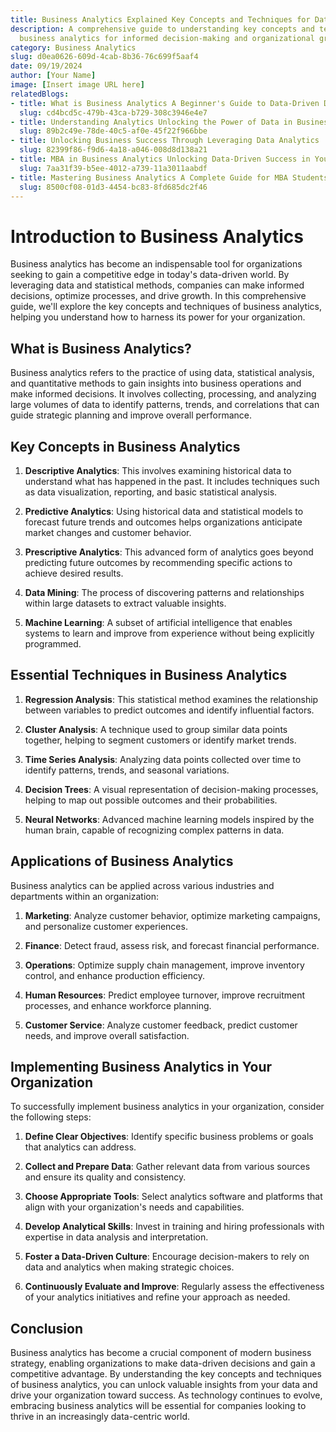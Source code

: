 ```yaml
---
title: Business Analytics Explained Key Concepts and Techniques for Data-Driven Success
description: A comprehensive guide to understanding key concepts and techniques of
  business analytics for informed decision-making and organizational growth
category: Business Analytics
slug: d0ea0626-609d-4cab-8b36-76c699f5aaf4
date: 09/19/2024
author: [Your Name]
image: [Insert image URL here]
relatedBlogs:
- title: What is Business Analytics A Beginner's Guide to Data-Driven Decision Making
  slug: cd4bcd5c-479b-43ca-b729-308c3946e4e7
- title: Understanding Analytics Unlocking the Power of Data in Business
  slug: 89b2c49e-78de-40c5-af0e-45f22f966bbe
- title: Unlocking Business Success Through Leveraging Data Analytics
  slug: 82399f86-f9d6-4a18-a046-008d8d138a21
- title: MBA in Business Analytics Unlocking Data-Driven Success in Your Career
  slug: 7aa31f39-b5ee-4012-a739-11a3011aabdf
- title: Mastering Business Analytics A Complete Guide for MBA Students
  slug: 8500cf08-01d3-4454-bc83-8fd685dc2f46
---
```


# Introduction to Business Analytics

Business analytics has become an indispensable tool for organizations seeking to gain a competitive edge in today's data-driven world. By leveraging data and statistical methods, companies can make informed decisions, optimize processes, and drive growth. In this comprehensive guide, we'll explore the key concepts and techniques of business analytics, helping you understand how to harness its power for your organization.

## What is Business Analytics?

Business analytics refers to the practice of using data, statistical analysis, and quantitative methods to gain insights into business operations and make informed decisions. It involves collecting, processing, and analyzing large volumes of data to identify patterns, trends, and correlations that can guide strategic planning and improve overall performance.

## Key Concepts in Business Analytics

1. **Descriptive Analytics**: This involves examining historical data to understand what has happened in the past. It includes techniques such as data visualization, reporting, and basic statistical analysis.

2. **Predictive Analytics**: Using historical data and statistical models to forecast future trends and outcomes helps organizations anticipate market changes and customer behavior.

3. **Prescriptive Analytics**: This advanced form of analytics goes beyond predicting future outcomes by recommending specific actions to achieve desired results.

4. **Data Mining**: The process of discovering patterns and relationships within large datasets to extract valuable insights.

5. **Machine Learning**: A subset of artificial intelligence that enables systems to learn and improve from experience without being explicitly programmed.

## Essential Techniques in Business Analytics

1. **Regression Analysis**: This statistical method examines the relationship between variables to predict outcomes and identify influential factors.

2. **Cluster Analysis**: A technique used to group similar data points together, helping to segment customers or identify market trends.

3. **Time Series Analysis**: Analyzing data points collected over time to identify patterns, trends, and seasonal variations.

4. **Decision Trees**: A visual representation of decision-making processes, helping to map out possible outcomes and their probabilities.

5. **Neural Networks**: Advanced machine learning models inspired by the human brain, capable of recognizing complex patterns in data.

## Applications of Business Analytics

Business analytics can be applied across various industries and departments within an organization:

1. **Marketing**: Analyze customer behavior, optimize marketing campaigns, and personalize customer experiences.

2. **Finance**: Detect fraud, assess risk, and forecast financial performance.

3. **Operations**: Optimize supply chain management, improve inventory control, and enhance production efficiency.

4. **Human Resources**: Predict employee turnover, improve recruitment processes, and enhance workforce planning.

5. **Customer Service**: Analyze customer feedback, predict customer needs, and improve overall satisfaction.

## Implementing Business Analytics in Your Organization

To successfully implement business analytics in your organization, consider the following steps:

1. **Define Clear Objectives**: Identify specific business problems or goals that analytics can address.

2. **Collect and Prepare Data**: Gather relevant data from various sources and ensure its quality and consistency.

3. **Choose Appropriate Tools**: Select analytics software and platforms that align with your organization's needs and capabilities.

4. **Develop Analytical Skills**: Invest in training and hiring professionals with expertise in data analysis and interpretation.

5. **Foster a Data-Driven Culture**: Encourage decision-makers to rely on data and analytics when making strategic choices.

6. **Continuously Evaluate and Improve**: Regularly assess the effectiveness of your analytics initiatives and refine your approach as needed.

## Conclusion

Business analytics has become a crucial component of modern business strategy, enabling organizations to make data-driven decisions and gain a competitive advantage. By understanding the key concepts and techniques of business analytics, you can unlock valuable insights from your data and drive your organization toward success. As technology continues to evolve, embracing business analytics will be essential for companies looking to thrive in an increasingly data-centric world.